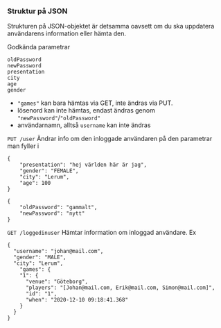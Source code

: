 ### Struktur på JSON
Strukturen på JSON-objektet är detsamma oavsett om du ska uppdatera användarens information eller hämta den.

Godkända parametrar
```
oldPassword
newPassword
presentation
city
age
gender
```


* ```"games"``` kan bara hämtas via GET, inte ändras via PUT.
* lösenord kan inte hämtas, endast ändras genom ```"newPassword"```/```"oldPassword"```
* användarnamn, alltså `username` kan inte ändras

`PUT /user` Ändrar info om den inloggade användaren på den parametrar man fyller i
```
{
	"presentation": "hej världen här är jag",
	"gender": "FEMALE",
	"city": "Lerum",
	"age": 100
}
```
```
{
	"oldPassword": "gammalt",
	"newPassword": "nytt"
}
```


`GET /loggedinuser`
Hämtar information om inloggad användare. Ex

``` 
{
  "username": "johan@mail.com",
  "gender": "MALE",
  "city": "Lerum",
    "games": {
    "1": {
      "venue": "Göteborg",
      "players": "[Johan@mail.com, Erik@mail.com, Simon@mail.com]",
      "id": "1",
      "when": "2020-12-10 09:18:41.368"
    }
  }
}
  ```
